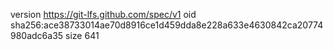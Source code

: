 version https://git-lfs.github.com/spec/v1
oid sha256:ace38733014ae70d8916ce1d459dda8e228a633e4630842ca20774980adc6a35
size 641
